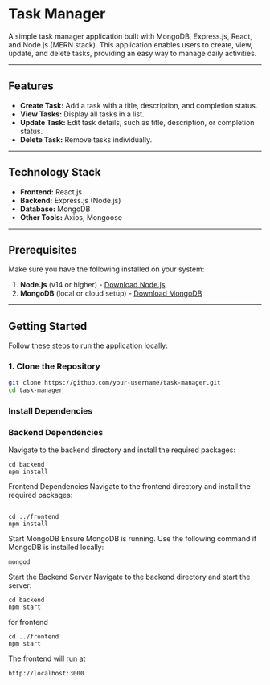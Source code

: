 # Task Manager

A simple task manager application built with MongoDB, Express.js, React, and Node.js (MERN stack). This application enables users to create, view, update, and delete tasks, providing an easy way to manage daily activities.

---

## Features

- **Create Task:** Add a task with a title, description, and completion status.
- **View Tasks:** Display all tasks in a list.
- **Update Task:** Edit task details, such as title, description, or completion status.
- **Delete Task:** Remove tasks individually.

---

## Technology Stack

- **Frontend:** React.js
- **Backend:** Express.js (Node.js)
- **Database:** MongoDB
- **Other Tools:** Axios, Mongoose

---

## Prerequisites

Make sure you have the following installed on your system:

1. **Node.js** (v14 or higher) - [Download Node.js](https://nodejs.org/)
2. **MongoDB** (local or cloud setup) - [Download MongoDB](https://www.mongodb.com/try/download/community)

---

## Getting Started

Follow these steps to run the application locally:

### 1. Clone the Repository

```bash
git clone https://github.com/your-username/task-manager.git
cd task-manager
```
### Install Dependencies

### Backend Dependencies
Navigate to the backend directory and install the required packages:
```
cd backend
npm install
```

Frontend Dependencies
Navigate to the frontend directory and install the required packages:

```

cd ../frontend
npm install
```
Start MongoDB
Ensure MongoDB is running. Use the following command if MongoDB is installed locally:

```
mongod
```
Start the Backend Server
Navigate to the backend directory and start the server:

```
cd backend
npm start
```
for frontend
```
cd ../frontend
npm start
```

The frontend will run at 
```
http://localhost:3000
